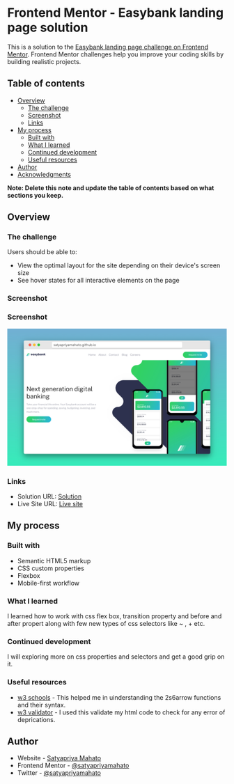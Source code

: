 # Frontend Mentor - Easybank landing page solution

This is a solution to the [Easybank landing page challenge on Frontend Mentor](https://www.frontendmentor.io/challenges/easybank-landing-page-WaUhkoDN). Frontend Mentor challenges help you improve your coding skills by building realistic projects. 

## Table of contents

- [Overview](#overview)
  - [The challenge](#the-challenge)
  - [Screenshot](#screenshot)
  - [Links](#links)
- [My process](#my-process)
  - [Built with](#built-with)
  - [What I learned](#what-i-learned)
  - [Continued development](#continued-development)
  - [Useful resources](#useful-resources)
- [Author](#author)
- [Acknowledgments](#acknowledgments)

**Note: Delete this note and update the table of contents based on what sections you keep.**

## Overview

### The challenge

Users should be able to:

- View the optimal layout for the site depending on their device's screen size
- See hover states for all interactive elements on the page

### Screenshot

### Screenshot

![](./images/screenshot.jpg)

### Links

- Solution URL: [Solution](https://github.com/SatyapriyaMahato/easybank-landing-page)
- Live Site URL: [Live site](https://satyapriyamahato.github.io/easybank-landing-page/)

## My process

### Built with
- Semantic HTML5 markup
- CSS custom properties
- Flexbox
- Mobile-first workflow


### What I learned
I learned how to work with css flex box, transition property and before and after propert along with few new types of css selectors like ~ , + etc.

### Continued development
I will exploring more on css properties and selectors and get a good grip on it.

### Useful resources
- [w3 schools](https://www.w3schools.com/) - This helped me in uinderstanding the 2s6arrow  functions and their syntax.
- [w3 validator](https://validator.w3.org/) - I used this validate my html code to check for any error of deprications.

## Author

- Website - [Satyapriya Mahato](https://satyapriyamahato.github.io/Personal-Site/)
- Frontend Mentor - [@satyapriyamahato](https://www.frontendmentor.io/profile/SatyapriyaMahato)
- Twitter - [@satyapriyamahato](https://www.twitter.com/satyapriyamahto)
